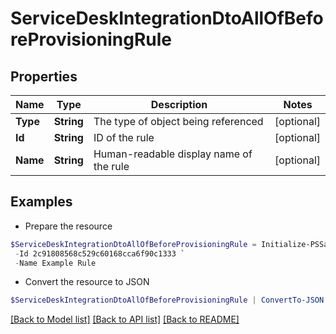 # ServiceDeskIntegrationDtoAllOfBeforeProvisioningRule
## Properties

Name | Type | Description | Notes
------------ | ------------- | ------------- | -------------
**Type** | **String** | The type of object being referenced | [optional] 
**Id** | **String** | ID of the rule | [optional] 
**Name** | **String** | Human-readable display name of the rule | [optional] 

## Examples

- Prepare the resource
```powershell
$ServiceDeskIntegrationDtoAllOfBeforeProvisioningRule = Initialize-PSSailpointServiceDeskIntegrationDtoAllOfBeforeProvisioningRule  -Type RULE `
 -Id 2c91808568c529c60168cca6f90c1333 `
 -Name Example Rule
```

- Convert the resource to JSON
```powershell
$ServiceDeskIntegrationDtoAllOfBeforeProvisioningRule | ConvertTo-JSON
```

[[Back to Model list]](../README.md#documentation-for-models) [[Back to API list]](../README.md#documentation-for-api-endpoints) [[Back to README]](../README.md)


